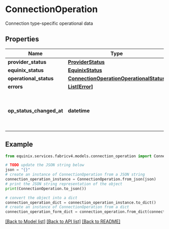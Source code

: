 # ConnectionOperation

Connection type-specific operational data

## Properties

Name | Type | Description | Notes
------------ | ------------- | ------------- | -------------
**provider_status** | [**ProviderStatus**](ProviderStatus.md) |  | [optional] 
**equinix_status** | [**EquinixStatus**](EquinixStatus.md) |  | [optional] 
**operational_status** | [**ConnectionOperationOperationalStatus**](ConnectionOperationOperationalStatus.md) |  | [optional] 
**errors** | [**List[Error]**](Error.md) |  | [optional] 
**op_status_changed_at** | **datetime** | When connection transitioned into current operational status | [optional] 

## Example

```python
from equinix.services.fabricv4.models.connection_operation import ConnectionOperation

# TODO update the JSON string below
json = "{}"
# create an instance of ConnectionOperation from a JSON string
connection_operation_instance = ConnectionOperation.from_json(json)
# print the JSON string representation of the object
print(ConnectionOperation.to_json())

# convert the object into a dict
connection_operation_dict = connection_operation_instance.to_dict()
# create an instance of ConnectionOperation from a dict
connection_operation_form_dict = connection_operation.from_dict(connection_operation_dict)
```
[[Back to Model list]](../README.md#documentation-for-models) [[Back to API list]](../README.md#documentation-for-api-endpoints) [[Back to README]](../README.md)


